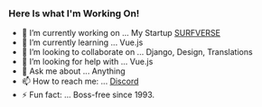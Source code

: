 ### Here Is what I'm Working On!

- 🔭 I’m currently working on ... My Startup [SURFVERSE](https://surfverse.com)
- 🌱 I’m currently learning ... Vue.js
- 👯 I’m looking to collaborate on ... Django, Design, Translations
- 🤔 I’m looking for help with ... Vue.js
- 💬 Ask me about ... Anything
- 📫 How to reach me: ... [Discord](https://discord.gg/CcQfdrH)
- ⚡ Fun fact: ... Boss-free since 1993.

